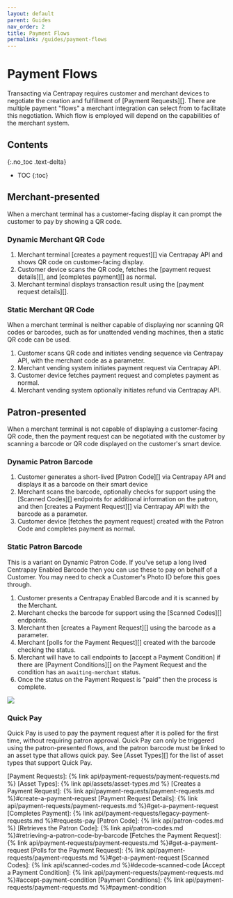 ```yaml
---
layout: default
parent: Guides
nav_order: 2
title: Payment Flows
permalink: /guides/payment-flows
---
```


# Payment Flows

Transacting via Centrapay requires customer and merchant devices to negotiate
the creation and fulfillment of [Payment Requests][].  There are multiple
payment "flows" a merchant integration can select from to facilitate this
negotiation.  Which flow is employed will depend on the capabilities of the
merchant system.

## Contents
{:.no_toc .text-delta}

* TOC
{:toc}

## Merchant-presented

When a merchant terminal has a customer-facing display it can prompt the
customer to pay by showing a QR code.

### Dynamic Merchant QR Code

1. Merchant terminal [creates a payment request][] via Centrapay API and shows QR
   code on customer-facing display.
2. Customer device scans the QR code, fetches the [payment request details][],
   and [completes payment][] as normal.
3. Merchant terminal displays transaction result using the [payment request details][].

### Static Merchant QR Code

When a merchant terminal is neither capable of displaying nor scanning QR codes
or barcodes, such as for unattended vending machines, then a static QR code can
be used.

1. Customer scans QR code and initiates vending sequence via Centrapay API,
   with the merchant code as a parameter.
2. Merchant vending system initiates payment request via Centrapay API.
3. Customer device fetches payment request and completes payment as normal.
4. Merchant vending system optionally initiates refund via Centrapay API.

## Patron-presented

When a merchant terminal is not capable of displaying a customer-facing QR code,
then the payment request can be negotiated with the customer by scanning a
barcode or QR code displayed on the customer's smart device.

### Dynamic Patron Barcode

1. Customer generates a short-lived [Patron Code][] via Centrapay API and displays
   it as a barcode on their smart device
2. Merchant scans the barcode, optionally checks for support using the
   [Scanned Codes][] endpoints for additional information on the patron, and then
   [creates a Payment Request][] via Centrapay API with the barcode as a
   parameter.
3. Customer device [fetches the payment request] created with the Patron Code and completes
   payment as normal.

### Static Patron Barcode

This is a variant on Dynamic Patron Code. If you've setup a long lived Centrapay
Enabled Barcode then you can use these to pay on behalf of a Customer. You may
need to check a Customer's Photo ID before this goes through.

1. Customer presents a Centrapay Enabled Barcode and it is scanned by the Merchant.
2. Merchant checks the barcode for support using the [Scanned Codes][] endpoints.
3. Merchant then [creates a Payment Request][] using the barcode as a parameter.
4. Merchant [polls for the Payment Request][] created with the barcode checking the status.
5. Merchant will have to call endpoints to [accept a Payment Condition]
   if there are [Payment Conditions][] on the Payment Request
   and the condition has an `awaiting-merchant` status.
6. Once the status on the Payment Request is "paid" then the process is complete.

<img src="{{site.url}}/images/static-patron-code-flow.svg" style="display: block; margin: auto;" />

### Quick Pay

Quick Pay is used to pay the payment request after it is polled for the first time, without requiring patron approval.
Quick Pay can only be triggered using the patron-presented flows, and the patron barcode must be linked to an
asset type that allows quick pay. See [Asset Types][] for the list of asset types that support Quick Pay.

[Payment Requests]: {% link api/payment-requests/payment-requests.md %}
[Asset Types]: {% link api/assets/asset-types.md %}
[Creates a Payment Request]: {% link api/payment-requests/payment-requests.md %}#create-a-payment-request
[Payment Request Details]: {% link api/payment-requests/payment-requests.md %}#get-a-payment-request
[Completes Payment]: {% link api/payment-requests/legacy-payment-requests.md %}#requests-pay
[Patron Code]: {% link api/patron-codes.md %}
[Retrieves the Patron Code]: {% link api/patron-codes.md %}#retrieving-a-patron-code-by-barcode
[Fetches the Payment Request]: {% link api/payment-requests/payment-requests.md %}#get-a-payment-request
[Polls for the Payment Request]: {% link api/payment-requests/payment-requests.md %}#get-a-payment-request
[Scanned Codes]: {% link api/scanned-codes.md %}#decode-scanned-code
[Accept a Payment Condition]: {% link api/payment-requests/payment-requests.md %}#accept-payment-condition
[Payment Conditions]: {% link api/payment-requests/payment-requests.md %}#payment-condition
